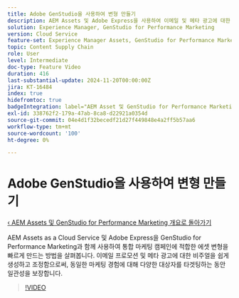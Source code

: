 ```yaml
---
title: Adobe GenStudio을 사용하여 변형 만들기
description: AEM Assets 및 Adobe Express을 사용하여 이메일 및 메타 광고에 대한 에셋 변형을 만들고 일관된 마케팅 경험을 보장하는 방법을 살펴봅니다.
solution: Experience Manager, GenStudio for Performance Marketing
version: Cloud Service
feature-set: Experience Manager Assets, GenStudio for Performance Marketing
topic: Content Supply Chain
role: User
level: Intermediate
doc-type: Feature Video
duration: 416
last-substantial-update: 2024-11-20T00:00:00Z
jira: KT-16484
index: true
hidefromtoc: true
badgeIntegration: label="AEM Asset 및 GenStudio for Performance Marketing" type="positive"
exl-id: 338762f2-179a-47ab-8ca8-d22921a0354d
source-git-commit: 04e4d1f32becedf21d27f449848e4a2ff5b57aa6
workflow-type: tm+mt
source-wordcount: '100'
ht-degree: 0%

---
```


# Adobe GenStudio을 사용하여 변형 만들기

[‹ AEM Assets 및 GenStudio for Performance Marketing 개요로 돌아가기](./overview.md)

AEM Assets as a Cloud Service 및 Adobe Express을 GenStudio for Performance Marketing과 함께 사용하여 통합 마케팅 캠페인에 적합한 에셋 변형을 빠르게 만드는 방법을 살펴봅니다. 이메일 프로모션 및 메타 광고에 대한 비주얼을 쉽게 생성하고 조정함으로써, 동일한 마케팅 경험에 대해 다양한 대상자를 타겟팅하는 동안 일관성을 보장합니다.

>[!VIDEO](https://video.tv.adobe.com/v/3439266/?learn=on&enablevpops)

